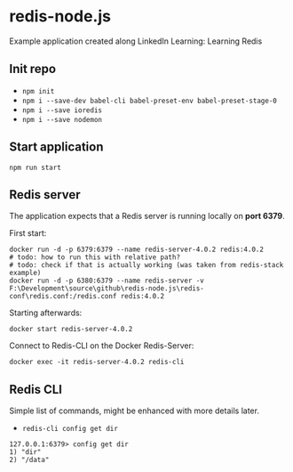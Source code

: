 # redis-node.js
Example application created along LinkedIn Learning: Learning Redis

## Init repo

- `npm init`
- `npm i --save-dev babel-cli babel-preset-env babel-preset-stage-0`
- `npm i --save ioredis`
- `npm i --save nodemon`

## Start application

```npm
npm run start
```

## Redis server

The application expects that a Redis server is running locally on **port 6379**.

First start:

```docker
docker run -d -p 6379:6379 --name redis-server-4.0.2 redis:4.0.2
# todo: how to run this with relative path?
# todo: check if that is actually working (was taken from redis-stack example)
docker run -d -p 6380:6379 --name redis-server -v F:\Development\source\github\redis-node.js\redis-conf\redis.conf:/redis.conf redis:4.0.2
```

Starting afterwards:

```docker
docker start redis-server-4.0.2
```

Connect to Redis-CLI on the Docker Redis-Server:

```docker
docker exec -it redis-server-4.0.2 redis-cli
```

## Redis CLI

Simple list of commands, might be enhanced with more details later.

- `redis-cli config get dir`

```redis-cli
127.0.0.1:6379> config get dir
1) "dir"
2) "/data"
```
